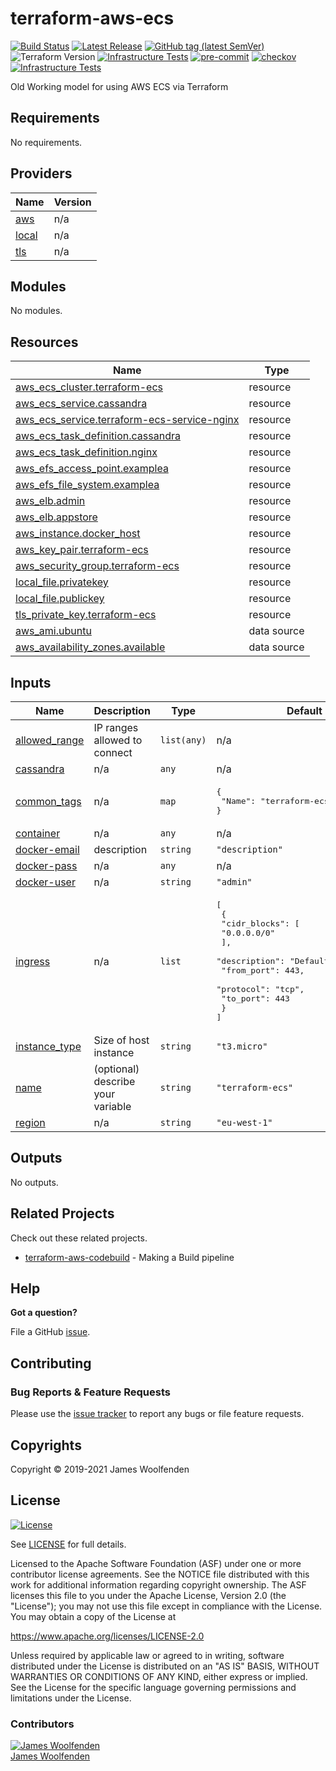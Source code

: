 # terraform-aws-ecs

[![Build Status](https://github.com/JamesWoolfenden/terraform-aws-ecs/workflows/Verify%20and%20Bump/badge.svg?branch=master)](https://github.com/JamesWoolfenden/terraform-aws-ecs)
[![Latest Release](https://img.shields.io/github/release/JamesWoolfenden/terraform-aws-ecs.svg)](https://github.com/JamesWoolfenden/terraform-aws-ecs/releases/latest)
[![GitHub tag (latest SemVer)](https://img.shields.io/github/tag/JamesWoolfenden/terraform-aws-ecs.svg?label=latest)](https://github.com/JamesWoolfenden/terraform-aws-ecs/releases/latest)
![Terraform Version](https://img.shields.io/badge/tf-%3E%3D0.14.0-blue.svg)
[![Infrastructure Tests](https://www.bridgecrew.cloud/badges/github/JamesWoolfenden/terraform-aws-ecs/cis_aws)](https://www.bridgecrew.cloud/link/badge?vcs=github&fullRepo=JamesWoolfenden%2Fterraform-aws-ecs&benchmark=CIS+AWS+V1.2)
[![pre-commit](https://img.shields.io/badge/pre--commit-enabled-brightgreen?logo=pre-commit&logoColor=white)](https://github.com/pre-commit/pre-commit)
[![checkov](https://img.shields.io/badge/checkov-verified-brightgreen)](https://www.checkov.io/)
[![Infrastructure Tests](https://www.bridgecrew.cloud/badges/github/jameswoolfenden/terraform-aws-ecs/general)](https://www.bridgecrew.cloud/link/badge?vcs=github&fullRepo=JamesWoolfenden%2Fterraform-aws-ecs&benchmark=INFRASTRUCTURE+SECURITY)

Old Working model for using AWS ECS via Terraform

<!-- BEGINNING OF PRE-COMMIT-TERRAFORM DOCS HOOK -->
## Requirements

No requirements.

## Providers

| Name | Version |
|------|---------|
| <a name="provider_aws"></a> [aws](#provider\_aws) | n/a |
| <a name="provider_local"></a> [local](#provider\_local) | n/a |
| <a name="provider_tls"></a> [tls](#provider\_tls) | n/a |

## Modules

No modules.

## Resources

| Name | Type |
|------|------|
| [aws_ecs_cluster.terraform-ecs](https://registry.terraform.io/providers/hashicorp/aws/latest/docs/resources/ecs_cluster) | resource |
| [aws_ecs_service.cassandra](https://registry.terraform.io/providers/hashicorp/aws/latest/docs/resources/ecs_service) | resource |
| [aws_ecs_service.terraform-ecs-service-nginx](https://registry.terraform.io/providers/hashicorp/aws/latest/docs/resources/ecs_service) | resource |
| [aws_ecs_task_definition.cassandra](https://registry.terraform.io/providers/hashicorp/aws/latest/docs/resources/ecs_task_definition) | resource |
| [aws_ecs_task_definition.nginx](https://registry.terraform.io/providers/hashicorp/aws/latest/docs/resources/ecs_task_definition) | resource |
| [aws_efs_access_point.examplea](https://registry.terraform.io/providers/hashicorp/aws/latest/docs/resources/efs_access_point) | resource |
| [aws_efs_file_system.examplea](https://registry.terraform.io/providers/hashicorp/aws/latest/docs/resources/efs_file_system) | resource |
| [aws_elb.admin](https://registry.terraform.io/providers/hashicorp/aws/latest/docs/resources/elb) | resource |
| [aws_elb.appstore](https://registry.terraform.io/providers/hashicorp/aws/latest/docs/resources/elb) | resource |
| [aws_instance.docker_host](https://registry.terraform.io/providers/hashicorp/aws/latest/docs/resources/instance) | resource |
| [aws_key_pair.terraform-ecs](https://registry.terraform.io/providers/hashicorp/aws/latest/docs/resources/key_pair) | resource |
| [aws_security_group.terraform-ecs](https://registry.terraform.io/providers/hashicorp/aws/latest/docs/resources/security_group) | resource |
| [local_file.privatekey](https://registry.terraform.io/providers/hashicorp/local/latest/docs/resources/file) | resource |
| [local_file.publickey](https://registry.terraform.io/providers/hashicorp/local/latest/docs/resources/file) | resource |
| [tls_private_key.terraform-ecs](https://registry.terraform.io/providers/hashicorp/tls/latest/docs/resources/private_key) | resource |
| [aws_ami.ubuntu](https://registry.terraform.io/providers/hashicorp/aws/latest/docs/data-sources/ami) | data source |
| [aws_availability_zones.available](https://registry.terraform.io/providers/hashicorp/aws/latest/docs/data-sources/availability_zones) | data source |

## Inputs

| Name | Description | Type | Default | Required |
|------|-------------|------|---------|:--------:|
| <a name="input_allowed_range"></a> [allowed\_range](#input\_allowed\_range) | IP ranges allowed to connect | `list(any)` | n/a | yes |
| <a name="input_cassandra"></a> [cassandra](#input\_cassandra) | n/a | `any` | n/a | yes |
| <a name="input_common_tags"></a> [common\_tags](#input\_common\_tags) | n/a | `map` | <pre>{<br>  "Name": "terraform-ecs"<br>}</pre> | no |
| <a name="input_container"></a> [container](#input\_container) | n/a | `any` | n/a | yes |
| <a name="input_docker-email"></a> [docker-email](#input\_docker-email) | description | `string` | `"description"` | no |
| <a name="input_docker-pass"></a> [docker-pass](#input\_docker-pass) | n/a | `any` | n/a | yes |
| <a name="input_docker-user"></a> [docker-user](#input\_docker-user) | n/a | `string` | `"admin"` | no |
| <a name="input_ingress"></a> [ingress](#input\_ingress) | n/a | `list` | <pre>[<br>  {<br>    "cidr_blocks": [<br>      "0.0.0.0/0"<br>    ],<br>    "description": "Default HTTPS port",<br>    "from_port": 443,<br>    "protocol": "tcp",<br>    "to_port": 443<br>  }<br>]</pre> | no |
| <a name="input_instance_type"></a> [instance\_type](#input\_instance\_type) | Size of host instance | `string` | `"t3.micro"` | no |
| <a name="input_name"></a> [name](#input\_name) | (optional) describe your variable | `string` | `"terraform-ecs"` | no |
| <a name="input_region"></a> [region](#input\_region) | n/a | `string` | `"eu-west-1"` | no |

## Outputs

No outputs.
<!-- END OF PRE-COMMIT-TERRAFORM DOCS HOOK -->

## Related Projects

Check out these related projects.

- [terraform-aws-codebuild](https://github.com/jameswoolfenden/terraform-aws-codebuild) - Making a Build pipeline

## Help

**Got a question?**

File a GitHub [issue](https://github.com/jameswoolfenden/terraform-aws-workspaces/issues).

## Contributing

### Bug Reports & Feature Requests

Please use the [issue tracker](https://github.com/jameswoolfenden/terraform-aws-workspaces/issues) to report any bugs or file feature requests.

## Copyrights

Copyright © 2019-2021 James Woolfenden

## License

[![License](https://img.shields.io/badge/License-Apache%202.0-blue.svg)](https://opensource.org/licenses/Apache-2.0)

See [LICENSE](LICENSE) for full details.

Licensed to the Apache Software Foundation (ASF) under one
or more contributor license agreements. See the NOTICE file
distributed with this work for additional information
regarding copyright ownership. The ASF licenses this file
to you under the Apache License, Version 2.0 (the
"License"); you may not use this file except in compliance
with the License. You may obtain a copy of the License at

<https://www.apache.org/licenses/LICENSE-2.0>

Unless required by applicable law or agreed to in writing,
software distributed under the License is distributed on an
"AS IS" BASIS, WITHOUT WARRANTIES OR CONDITIONS OF ANY
KIND, either express or implied. See the License for the
specific language governing permissions and limitations
under the License.

### Contributors

[![James Woolfenden][jameswoolfenden_avatar]][jameswoolfenden_homepage]<br/>[James Woolfenden][jameswoolfenden_homepage]

[jameswoolfenden_homepage]: https://github.com/jameswoolfenden
[jameswoolfenden_avatar]: https://github.com/jameswoolfenden.png?size=150
[github]: https://github.com/jameswoolfenden
[linkedin]: https://www.linkedin.com/in/jameswoolfenden/
[twitter]: https://twitter.com/JimWoolfenden
[share_twitter]: https://twitter.com/intent/tweet/?text=terraform-aws-workspaces&url=https://github.com/jameswoolfenden/terraform-aws-workspaces
[share_linkedin]: https://www.linkedin.com/shareArticle?mini=true&title=terraform-aws-workspaces&url=https://github.com/jameswoolfenden/terraform-aws-workspaces
[share_reddit]: https://reddit.com/submit/?url=https://github.com/jameswoolfenden/terraform-aws-workspaces
[share_facebook]: https://facebook.com/sharer/sharer.php?u=https://github.com/jameswoolfenden/terraform-aws-workspaces
[share_email]: mailto:?subject=terraform-aws-workspaces&body=https://github.com/jameswoolfenden/terraform-aws-workspaces
